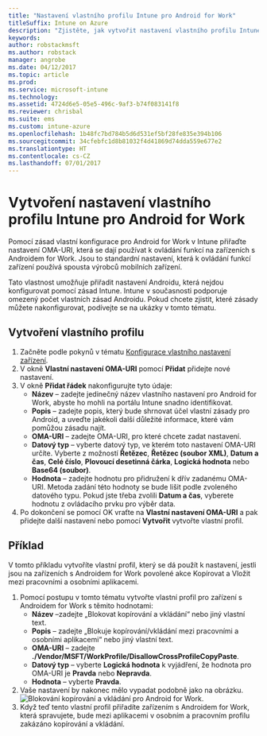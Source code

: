 ```yaml
---
title: "Nastavení vlastního profilu Intune pro Android for Work"
titleSuffix: Intune on Azure
description: "Zjistěte, jak vytvořit nastavení vlastního profilu Intune pro zařízení s Androidem for Work."
keywords: 
author: robstackmsft
ms.author: robstack
manager: angrobe
ms.date: 04/12/2017
ms.topic: article
ms.prod: 
ms.service: microsoft-intune
ms.technology: 
ms.assetid: 4724d6e5-05e5-496c-9af3-b74f083141f8
ms.reviewer: chrisbal
ms.suite: ems
ms.custom: intune-azure
ms.openlocfilehash: 1b48fc7bd784b5d6d531ef5bf28fe835e394b106
ms.sourcegitcommit: 34cfebfc1d8b81032f4d41869d74dda559e677e2
ms.translationtype: HT
ms.contentlocale: cs-CZ
ms.lasthandoff: 07/01/2017
---
```

# <a name="create-intune-custom-profile-settings-for-android-for-work-devices"></a>Vytvoření nastavení vlastního profilu Intune pro Android for Work

Pomocí zásad vlastní konfigurace pro Android for Work v Intune přiřaďte nastavení OMA-URI, která se dají používat k ovládání funkcí na zařízeních s Androidem for Work. Jsou to standardní nastavení, která k ovládání funkcí zařízení používá spousta výrobců mobilních zařízení.

Tato vlastnost umožňuje přiřadit nastavení Androidu, která nejdou konfigurovat pomocí zásad Intune. Intune v současnosti podporuje omezený počet vlastních zásad Androidu. Pokud chcete zjistit, které zásady můžete nakonfigurovat, podívejte se na ukázky v tomto tématu.

## <a name="create-a-custom-profile"></a>Vytvoření vlastního profilu

1. Začněte podle pokynů v tématu [Konfigurace vlastního nastavení zařízení](custom-settings-configure.md).
2. V okně **Vlastní nastavení OMA-URI** pomocí **Přidat** přidejte nové nastavení.
3. V okně **Přidat řádek** nakonfigurujte tyto údaje:
    - **Název** – zadejte jedinečný název vlastního nastavení pro Android for Work, abyste ho mohli na portálu Intune snadno identifikovat.
    - **Popis** – zadejte popis, který bude shrnovat účel vlastní zásady pro Android, a uveďte jakékoli další důležité informace, které vám pomůžou zásadu najít.
    - **OMA-URI** – zadejte OMA-URI, pro které chcete zadat nastavení.
    - **Datový typ** – vyberte datový typ, ve kterém toto nastavení OMA-URI určíte. Vyberte z možností **Řetězec**, **Řetězec (soubor XML)**, **Datum a čas**, **Celé číslo**, **Plovoucí desetinná čárka**, **Logická hodnota** nebo **Base64 (soubor)**.
    - **Hodnota** – zadejte hodnotu pro přidružení k dřív zadanému OMA-URI. Metoda zadání této hodnoty se bude lišit podle zvoleného datového typu. Pokud jste třeba zvolili **Datum a čas**, vyberete hodnotu z ovládacího prvku pro výběr data.
4. Po dokončení se pomocí OK vraťte na **Vlastní nastavení OMA-URI** a pak přidejte další nastavení nebo pomocí **Vytvořit** vytvořte vlastní profil.


## <a name="example"></a>Příklad

V tomto příkladu vytvoříte vlastní profil, který se dá použít k nastavení, jestli jsou na zařízeních s Androidem for Work povolené akce Kopírovat a Vložit mezi pracovními a osobními aplikacemi.

1. Pomocí postupu v tomto tématu vytvořte vlastní profil pro zařízení s Androidem for Work s těmito hodnotami:
    - **Název** –zadejte „Blokovat kopírování a vkládání“ nebo jiný vlastní text.
    - **Popis** – zadejte „Blokuje kopírování/vkládání mezi pracovními a osobními aplikacemi“ nebo jiný vlastní text.
    - **OMA-URI** – zadejte **./Vendor/MSFT/WorkProfile/DisallowCrossProfileCopyPaste**.
    - **Datový typ** – vyberte **Logická hodnota** k vyjádření, že hodnota pro OMA-URI je **Pravda** nebo **Nepravda**.
    - **Hodnota** – vyberte **Pravda**.
2. Vaše nastavení by nakonec mělo vypadat podobně jako na obrázku.
![Blokování kopírování a vkládání pro Android for Work.](./media/custom-policy-afw-copy-paste.png)
3. Když teď tento vlastní profil přiřadíte zařízením s Androidem for Work, která spravujete, bude mezi aplikacemi v osobním a pracovním profilu zakázáno kopírování a vkládání.